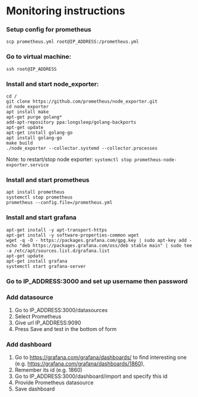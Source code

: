 # Monitoring instructions

### Setup config for prometheus
```shell
scp prometheus.yml root@IP_ADDRESS:/prometheus.yml
```
### Go to virtual machine: 
```shell 
ssh root@IP_ADDRESS
```
### Install and start node_exporter:
```shell
cd /
git clone https://github.com/prometheus/node_exporter.git
cd node_exporter
apt install make
apt-get purge golang*
add-apt-repository ppa:longsleep/golang-backports
apt-get update
apt-get install golang-go
apt install golang-go
make build
./node_exporter --collector.systemd --collector.processes
```
Note: to restart/stop node exporter: 
`systemctl stop prometheus-node-exporter.service`


### Install and start prometheus
```shell
apt install prometheus
systemctl stop prometheus
prometheus --config.file=/prometheus.yml
```
### Install and start grafana
```shell
apt-get install -y apt-transport-https
apt-get install -y software-properties-common wget
wget -q -O - https://packages.grafana.com/gpg.key | sudo apt-key add -
echo "deb https://packages.grafana.com/oss/deb stable main" | sudo tee -a /etc/apt/sources.list.d/grafana.list
apt-get update
apt-get install grafana
systemctl start grafana-server
```
### Go to IP_ADDRESS:3000 and set up username then password  
### Add datasource
1) Go to IP_ADDRESS:3000/datasources
2) Select Prometheus
3) Give url IP_ADDRESS:9090
4) Press Save and test in the bottom of form

### Add dashboard
1) Go to https://grafana.com/grafana/dashboards/ to find interesting one (e.g. https://grafana.com/grafana/dashboards/1860),
2) Remember its id (e.g. 1860)
3) Go to IP_ADDRESS:3000/dashboard/import and specify this id
4) Provide Prometheus datasource
5) Save dashboard
